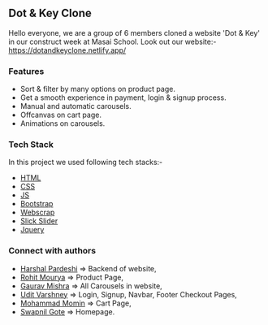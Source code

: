 ## Dot & Key Clone
Hello everyone, we are a group of 6 members cloned a website 'Dot & Key' in our construct week at Masai School.
Look out our website:- https://dotandkeyclone.netlify.app/


### Features

- Sort & filter by many options on product page.
- Get a smooth experience in payment, login & signup process.
- Manual and automatic carousels.
- Offcanvas on cart page.
- Animations on carousels.


### Tech Stack

In this project we used following tech stacks:- 
- [HTML](https://developer.mozilla.org/en-US/docs/Web/HTML)
- [CSS](https://developer.mozilla.org/en-US/docs/Web/CSS)
- [JS](https://developer.mozilla.org/en-US/docs/Web/JavaScript)
- [Bootstrap](https://getbootstrap.com/docs/5.2/getting-started/introduction/)
- [Webscrap](https://webscraper.io/)
- [Slick Slider](https://kenwheeler.github.io/slick/)
- [Jquery](https://jquery.com/)


### Connect with authors

- [Harshal Pardeshi](https://www.linkedin.com/in/harshalpardeshi/) => Backend of website,
- [Rohit Mourya](https://www.linkedin.com/in/rohit-mourya/) => Product Page,
- [Gaurav Mishra]() => All Carousels in website,
- [Udit Varshney](https://www.linkedin.com/in/udit-varshney-ba678121b/) => Login, Signup, Navbar, Footer Checkout Pages,
- [Mohammad Momin](https://www.linkedin.com/in/momin-mohammad-102304171/) => Cart Page,
- [Swapnil Gote]() => Homepage.
